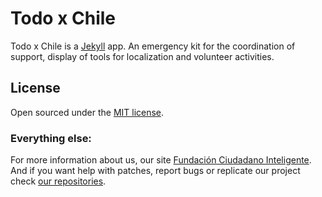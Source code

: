# Todo x Chile

Todo x Chile is a [Jekyll](http://jekyllrb.com) app. An emergency kit for the coordination of support, display of tools for localization and volunteer activities.


## License

Open sourced under the [MIT license](LICENSE.md).

<!-- ## Thanks you!

Todo x Chile is made possible by the continued contributions and insights from kind-hearted developers everywhere. Just to name a few:

* [@rezzo](https://github.com/rezzo)
* [@camargozzini](https://github.com/camargozzini)
* [@pablocollada](https://github.com/pablocollada) -->

### Everything else:

For more information about us, our site [Fundación Ciudadano Inteligente](http://www.ciudadanointeligente.org/).
And if you want help with patches, report bugs or replicate our project check [our repositories](https://github.com/ciudadanointeligente/).